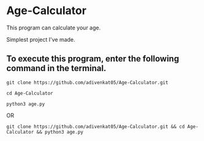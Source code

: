 # Age-Calculator

This program can calculate your age.

Simplest project I've made.

## To execute this program, enter the following command in the terminal.

```
git clone https://github.com/adivenkat05/Age-Calculator.git

cd Age-Calculator

python3 age.py
```
 OR 

```
git clone https://github.com/adivenkat05/Age-Calculator.git && cd Age-Calculator && python3 age.py
```
